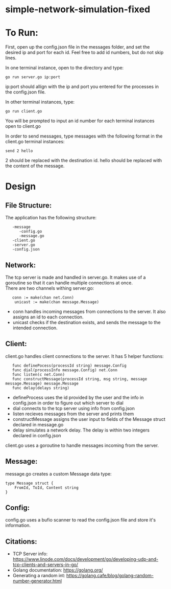 # simple-network-simulation-fixed

# To Run:

First, open up the config.json file in the messages folder, and set the desired ip and port for each id.
Feel free to add id numbers, but do not skip lines. 
   
In one terminal instance, open to the directory and type:
```
go run server.go ip:port
```
ip:port should allign with the ip and port you entered for the processes in the config.json file.   

In other terminal instances, type:
```
go run client.go
```
You will be prompted to input an id number for each terminal instances open to client.go  

In order to send messages, type messages with the following format in the client.go terminal instances:
```
send 2 hello
```
2 should be replaced with the destination id. hello should be replaced with the content of the message.

# Design
## File Structure: 
The application has the following structure:
```
   -message
      -config.go
      -message.go
   -client.go
   -server.go
   -config.json
```

## Network:
The tcp server is made and handled in server.go. It makes use of a goroutine so that it can handle multiple connections at once.  
There are two channels withing server.go:
```
   conn := make(chan net.Conn)
	unicast := make(chan message.Message)
```
- conn handles incoming messages from connections to the server. It also assigns an id to each connection.  
- unicast checks if the destination exists, and sends the message to the intended connection.

## Client: 
client.go handles client connections to the server. It has 5 helper functions:
```
   func definePocess(processId string) message.Config
   func dial(processInfo message.Config) net.Conn
   func listen(c net.Conn)
   func constructMessage(processId string, msg string, message message.Message) message.Message
   func delay(delays string)
```
- defineProcess uses the id provided by the user and the info in config.json in order to figure out which server to dial
- dial connects to the tcp server using info from config.json
- listen recieves messages from the server and prints them
- constructMessage assigns the user input to fields of the Message struct declared in message.go
- delay simulates a network delay. The delay is within two integers declared in config.json

client.go uses a goroutine to handle messages incoming from the server.  

## Message:
message.go creates a custom Message data type: 
```
type Message struct {
	FromId, ToId, Content string
}
```

## Config:
config.go uses a bufio scanner to read the config.json file and store it's information. 

## Citations: 
- TCP Server info: https://www.linode.com/docs/development/go/developing-udp-and-tcp-clients-and-servers-in-go/    
- Golang documentation: https://golang.org/   
- Generating a random int: https://golang.cafe/blog/golang-random-number-generator.html   


